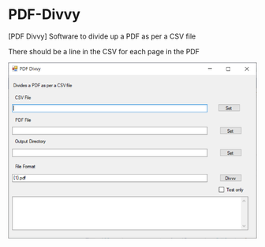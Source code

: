 # PDF-Divvy
[PDF Divvy]
Software to divide up a PDF as per a CSV file

There should be a line in the CSV for each page in the PDF

![Start screen](/doc/start-screen.png)
